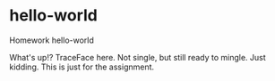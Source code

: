 # hello-world
Homework hello-world

What's up!? TraceFace here. Not single, but still ready to mingle. Just kidding. This is just for the assignment.
